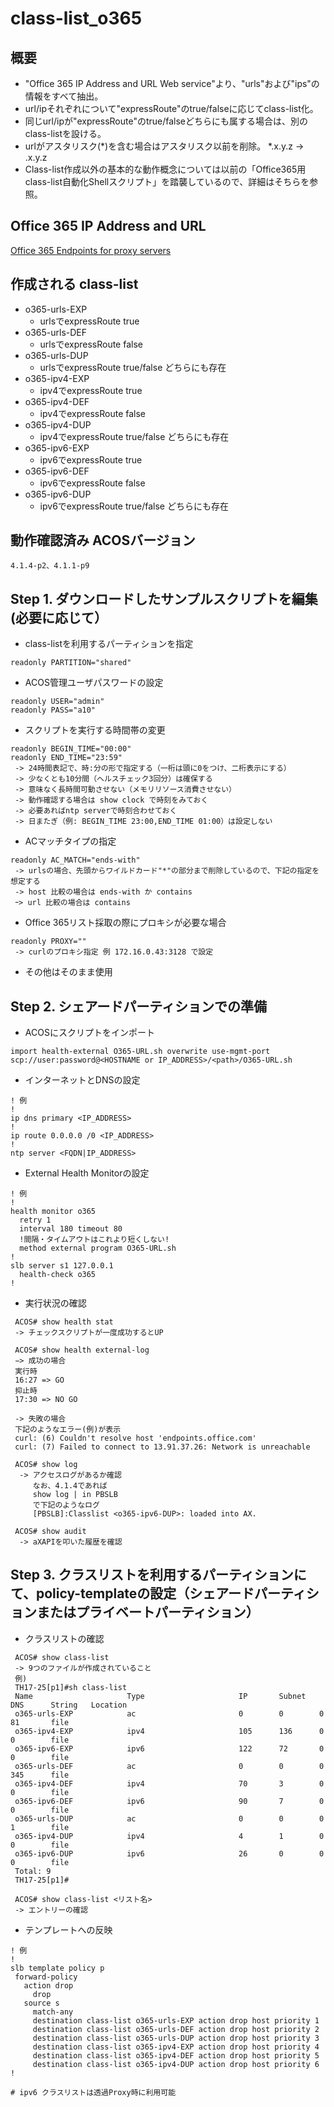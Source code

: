 # class-list_o365
## 概要
- "Office 365 IP Address and URL Web service"より、"urls"および"ips"の情報をすべて抽出。
- url/ipそれぞれについて"expressRoute"のtrue/falseに応じてclass-list化。
- 同じurl/ipが"expressRoute"のtrue/falseどちらにも属する場合は、別のclass-listを設ける。
- urlがアスタリスク(\*)を含む場合はアスタリスク以前を削除。 \*.x.y.z → .x.y.z
- Class-list作成以外の基本的な動作概念については以前の「Office365用class-list自動化Shellスクリプト」を踏襲しているので、詳細はそちらを参照。

## Office 365 IP Address and URL
[Office 365 Endpoints for proxy servers](https://endpoints.office.com/endpoints/worldwide?clientrequestid=b10c5ed1-bad1-445f-b386-b919946339a7)

## 作成される class-list
- o365-urls-EXP
  - urlsでexpressRoute true
- o365-urls-DEF
  - urlsでexpressRoute false
- o365-urls-DUP   
  - urlsでexpressRoute true/false どちらにも存在
- o365-ipv4-EXP
  - ipv4でexpressRoute true  
- o365-ipv4-DEF
  - ipv4でexpressRoute false
- o365-ipv4-DUP
  - ipv4でexpressRoute true/false どちらにも存在
- o365-ipv6-EXP
  - ipv6でexpressRoute true  
- o365-ipv6-DEF
  - ipv6でexpressRoute false
- o365-ipv6-DUP
  - ipv6でexpressRoute true/false どちらにも存在
  
## 動作確認済み ACOSバージョン
```
4.1.4-p2、4.1.1-p9
```

## Step 1. ダウンロードしたサンプルスクリプトを編集 (必要に応じて） 
- class-listを利用するパーティションを指定
```
readonly PARTITION="shared"
```
- ACOS管理ユーザパスワードの設定
```
readonly USER="admin"
readonly PASS="a10"
```
- スクリプトを実行する時間帯の変更 
```
readonly BEGIN_TIME="00:00"
readonly END_TIME="23:59"
 -> 24時間表記で、時:分の形で指定する（一桁は頭に0をつけ、二桁表示にする）
 -> 少なくとも10分間（ヘルスチェック3回分）は確保する
 -> 意味なく長時間可動させない（メモリリソース消費させない）
 -> 動作確認する場合は show clock で時刻をみておく
 -> 必要あればntp serverで時刻合わせておく
 -> 日またぎ（例: BEGIN_TIME 23:00,END_TIME 01:00）は設定しない
```
- ACマッチタイプの指定
```
readonly AC_MATCH="ends-with"
 -> urlsの場合、先頭からワイルドカード"*"の部分まで削除しているので、下記の指定を想定する
 -> host 比較の場合は ends-with か contains
 ｰ> url 比較の場合は contains
```
- Office 365リスト採取の際にプロキシが必要な場合
```
readonly PROXY=""
 -> curlのプロキシ指定 例 172.16.0.43:3128 で設定
```
- その他はそのまま使用

## Step 2. シェアードパーティションでの準備
- ACOSにスクリプトをインポート
```
import health-external O365-URL.sh overwrite use-mgmt-port scp://user:password@<HOSTNAME or IP_ADDRESS>/<path>/O365-URL.sh
```
- インターネットとDNSの設定

```
! 例
!
ip dns primary <IP_ADDRESS>
!
ip route 0.0.0.0 /0 <IP_ADDRESS>
!
ntp server <FQDN|IP_ADDRESS>
```
- External Health Monitorの設定
```
! 例
!
health monitor o365 
  retry 1 
  interval 180 timeout 80 
  !間隔・タイムアウトはこれより短くしない!
  method external program O365-URL.sh
!
slb server s1 127.0.0.1 
  health-check o365 
!
```
- 実行状況の確認
```
 ACOS# show health stat
 -> チェックスクリプトが一度成功するとUP
 
 ACOS# show health external-log
 −> 成功の場合
 実行時
 16:27 => GO
 抑止時 
 17:30 => NO GO

 -> 失敗の場合
 下記のようなエラー(例)が表示
 curl: (6) Couldn't resolve host 'endpoints.office.com'
 curl: (7) Failed to connect to 13.91.37.26: Network is unreachable
 
 ACOS# show log
  -> アクセスログがあるか確認
     なお、4.1.4であれば
	 show log | in PBSLB
	 で下記のようなログ
	 [PBSLB]:Classlist <o365-ipv6-DUP>: loaded into AX.

 ACOS# show audit
  -> aXAPIを叩いた履歴を確認
```

## Step 3. クラスリストを利用するパーティションにて、policy-templateの設定（シェアードパーティションまたはプライベートパーティション）
- クラスリストの確認
```
 ACOS# show class-list
 -> 9つのファイルが作成されていること
 例)
 TH17-25[p1]#sh class-list 
 Name                     Type                     IP       Subnet   DNS      String   Location
 o365-urls-EXP            ac                       0        0        0        81       file    
 o365-ipv4-EXP            ipv4                     105      136      0        0        file    
 o365-ipv6-EXP            ipv6                     122      72       0        0        file    
 o365-urls-DEF            ac                       0        0        0        345      file    
 o365-ipv4-DEF            ipv4                     70       3        0        0        file    
 o365-ipv6-DEF            ipv6                     90       7        0        0        file    
 o365-urls-DUP            ac                       0        0        0        1        file    
 o365-ipv4-DUP            ipv4                     4        1        0        0        file    
 o365-ipv6-DUP            ipv6                     26       0        0        0        file    
 Total: 9
 TH17-25[p1]#
 
 ACOS# show class-list <リスト名>
 -> エントリーの確認
 ```
 
 - テンプレートへの反映
 ```
 ! 例
!
slb template policy p 
  forward-policy 
    action drop 
      drop 
    source s 
      match-any 
      destination class-list o365-urls-EXP action drop host priority 1 
      destination class-list o365-urls-DEF action drop host priority 2 
      destination class-list o365-urls-DUP action drop host priority 3 
      destination class-list o365-ipv4-EXP action drop host priority 4 
      destination class-list o365-ipv4-DEF action drop host priority 5 
      destination class-list o365-ipv4-DUP action drop host priority 6 
!

# ipv6 クラスリストは透過Proxy時に利用可能
 ```
